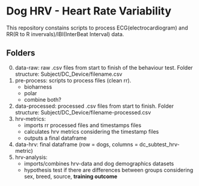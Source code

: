 # Dog HRV - Heart Rate Variability
This repository constains scripts to process ECG(electrocardiogram) and RR(R to R invervals)/IBI(InterBeat Interval) data. 

## Folders

0. data-raw: raw .csv files from start to finish of the behaviour test. Folder structure: Subject/DC_Device/filename.csv
1. pre-process: scripts to process files (clean rr). 
    - bioharness
    - polar
    - combine both?
2. data-processed: processed .csv files from start to finish. Folder structure: Subject/DC_Device/filename-processed.csv
3. hrv-metrics: 
    - imports rr processed files and timestamps files
    - calculates hrv metrics considering the timestamp files 
    - outputs a final dataframe 
4. data-hrv: final dataframe (row = dogs, columns = dc_subtest_hrv-metric)
5. hrv-analysis: 
    - imports/combines hrv-data and dog demographics datasets 
    - hypothesis test if there are differences between groups considering sex, breed, source, **training outcome** 

